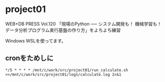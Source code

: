 # project01
WEB+DB PRESS Vol.120 「現場のPython ── システム開発も！ 機械学習も！ データ分析プログラム実行基盤の作り方」をよちよち練習

Windows WSLを使ってます。

## cronをためしに
`*/5 * * * * /mnt/c/work/src/project01/run_calculate.sh >>/mnt/c/work/src/project01/logs/calculate.log 2>&1`